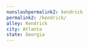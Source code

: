 ```yaml
---
﻿nonslashpermalink2: kendrick
permalink2: /kendrick/
alley: Kendrick
city: Atlanta
state: Georgia
---
```


